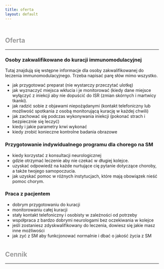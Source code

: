 ```yaml
---
title: oferta
layout: default
---
```

<h2 style="color: #999999; margin-top: 50px">Oferta</h2>
<hr>
<h3>Osoby zakwalifikowane do kuracji immunomodulacyjnej</h3>

Tutaj znajdują się wstępne informacje dla osoby zakwalifikowanej do leczenia
immunomodulacyjnego. Trzeba napisać parę słów mimo wszystko.

<ul>
    <li>jak przygotować preparat (nie wystarczy przeczytać ulotkę)</li>
    <li>jak wyznaczyć miejsca wkłucia i je monitorować (kiedy dane miejsce wyłączyć z iniekcji aby nie dopuścić do ISR (zmian skórnych i martwicy tkanki).</li>
    <li>jak radzić sobie z objawami niepożądanymi (kontakt telefoniczny lub możliwość spotkania z osobą monitorującą kurację w każdej chwili)</li>
    <li>jak zachować się podczas wykonywania iniekcji (pokonać strach i bezpiecznie się leczyć)</li>
    <li>kiedy i jakie parametry krwi wykonać</li>
    <li>kiedy zrobić konieczne kontrolne badania obrazowe</li>
</ul>

<h3>Przygotowanie indywidualnego programu dla chorego na SM</h3>
<ul>
    <li>kiedy korzystać z konsultacji neurologicznej</li>
    <li>gdzie otrzymać leczenie aby nie czekać w długiej kolejce.</li>
    <li>uzyskać odpowiedź na każde nurtujące cię pytanie dotyczące choroby, a także twojego samopoczucia.</li>
    <li>jak uzyskać pomoc w różnych instytucjach, które mają obowiązek nieść pomoc chorym.</li>
</ul>

<h3>Praca z pacjentem</h3>
<ul>
    <li>dobrym przygotowaniu do kuracji</li>
    <li>monitorowaniu całej kuracji</li>
    <li>stały kontakt telefoniczny i osobisty w zależności od potrzeby</li>
    <li>współpraca z bardzo dobrymi neurologami bez oczekiwania w kolejce</li>
    <li>jeśli zostaniesz zdyskwalifikowany do leczenia, dowiesz się jakie masz inne możliwości</li>
    <li>jak zyć z SM aby funkcjonować normalnie i dbać o jakość życia z SM</li>
</ul>

<h2 style="color: #999999; margin-top: 40px">Cennik</h2>
<hr>
